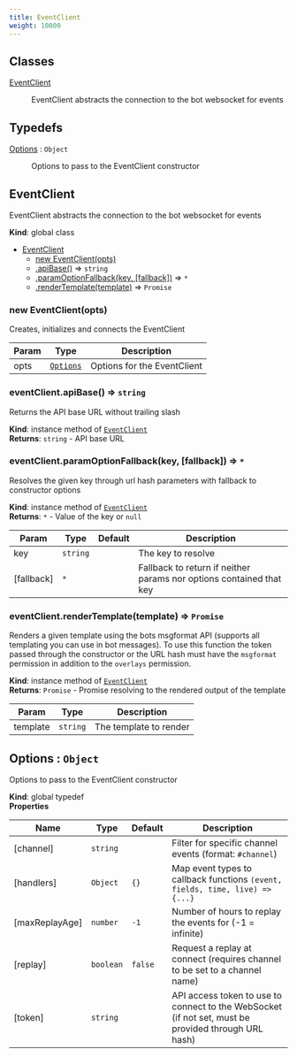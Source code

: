 ```yaml
---
title: EventClient
weight: 10000
---
```


## Classes

<dl>
<dt><a href="#EventClient">EventClient</a></dt>
<dd><p>EventClient abstracts the connection to the bot websocket for events</p>
</dd>
</dl>

## Typedefs

<dl>
<dt><a href="#Options">Options</a> : <code>Object</code></dt>
<dd><p>Options to pass to the EventClient constructor</p>
</dd>
</dl>

<a name="EventClient"></a>

## EventClient
EventClient abstracts the connection to the bot websocket for events

**Kind**: global class  

* [EventClient](#EventClient)
    * [new EventClient(opts)](#new_EventClient_new)
    * [.apiBase()](#EventClient+apiBase) ⇒ <code>string</code>
    * [.paramOptionFallback(key, [fallback])](#EventClient+paramOptionFallback) ⇒ <code>\*</code>
    * [.renderTemplate(template)](#EventClient+renderTemplate) ⇒ <code>Promise</code>

<a name="new_EventClient_new"></a>

### new EventClient(opts)
Creates, initializes and connects the EventClient


| Param | Type | Description |
| --- | --- | --- |
| opts | [<code>Options</code>](#Options) | Options for the EventClient |

<a name="EventClient+apiBase"></a>

### eventClient.apiBase() ⇒ <code>string</code>
Returns the API base URL without trailing slash

**Kind**: instance method of [<code>EventClient</code>](#EventClient)  
**Returns**: <code>string</code> - API base URL  
<a name="EventClient+paramOptionFallback"></a>

### eventClient.paramOptionFallback(key, [fallback]) ⇒ <code>\*</code>
Resolves the given key through url hash parameters with fallback to constructor options

**Kind**: instance method of [<code>EventClient</code>](#EventClient)  
**Returns**: <code>\*</code> - Value of the key or `null`  

| Param | Type | Default | Description |
| --- | --- | --- | --- |
| key | <code>string</code> |  | The key to resolve |
| [fallback] | <code>\*</code> | <code></code> | Fallback to return if neither params nor options contained that key |

<a name="EventClient+renderTemplate"></a>

### eventClient.renderTemplate(template) ⇒ <code>Promise</code>
Renders a given template using the bots msgformat API (supports all templating you can use in bot messages). To use this function the token passed through the constructor or the URL hash must have the `msgformat` permission in addition to the `overlays` permission.

**Kind**: instance method of [<code>EventClient</code>](#EventClient)  
**Returns**: <code>Promise</code> - Promise resolving to the rendered output of the template  

| Param | Type | Description |
| --- | --- | --- |
| template | <code>string</code> | The template to render |

<a name="Options"></a>

## Options : <code>Object</code>
Options to pass to the EventClient constructor

**Kind**: global typedef  
**Properties**

| Name | Type | Default | Description |
| --- | --- | --- | --- |
| [channel] | <code>string</code> |  | Filter for specific channel events (format: `#channel`) |
| [handlers] | <code>Object</code> | <code>{}</code> | Map event types to callback functions `(event, fields, time, live) => {...}` |
| [maxReplayAge] | <code>number</code> | <code>-1</code> | Number of hours to replay the events for (-1 = infinite) |
| [replay] | <code>boolean</code> | <code>false</code> | Request a replay at connect (requires channel to be set to a channel name) |
| [token] | <code>string</code> |  | API access token to use to connect to the WebSocket (if not set, must be provided through URL hash) |

